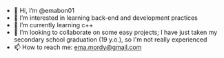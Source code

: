 - 👋 Hi, I’m @emabon01
- 👀 I’m interested in learning back-end and development practices  
- 🌱 I’m currently learning c++
- 💞️ I’m looking to collaborate on some easy projects; I have just taken my secondary school graduation (19 y.o.), so I'm not really experienced
- 📫 How to reach me: ema.mordy@gmail.com

<!---
emabon01/emabon01 is a ✨ special ✨ repository because its `README.md` (this file) appears on your GitHub profile.
You can click the Preview link to take a look at your changes.
--->
